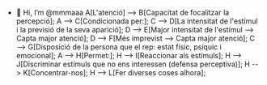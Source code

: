 - 👋 Hi, I’m @mmmaaa   A[L'atenció] --> B[Capacitat de focalitzar la percepció];
    A --> C[Condicionada per:];
    C --> D[La intensitat de l'estímul i la previsió de la seva aparició];
    D --> E[Major intensitat de l'estímul --> Capta major atenció];
    D --> F[Més imprevist --> Capta major atenció];
    C --> G[Disposició de la persona que el rep: estat físic, psíquic i emocional];
    A --> H[Permet:];
    H --> I[Reaccionar als estímuls];
    H --> J[Discriminar estímuls que no ens interessen (defensa perceptiva)];
    H --> K[Concentrar-nos];
    H --> L[Fer diverses coses alhora];
